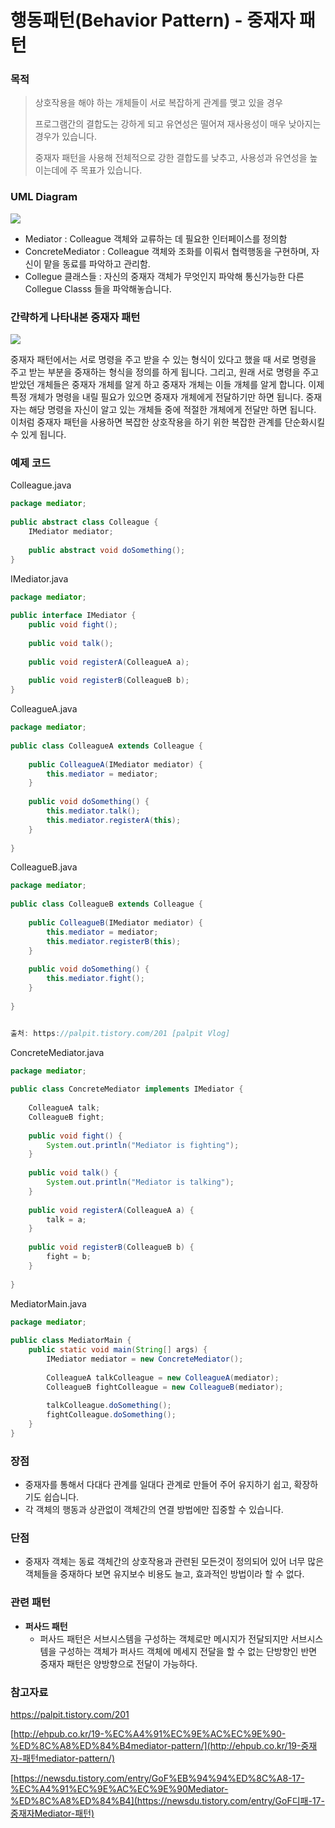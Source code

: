 # 행동패턴(Behavior Pattern) - 중재자 패턴



### 목적

>  상호작용을 해야 하는 개체들이 서로 복잡하게 관계를 맺고 있을 경우
>
>  프로그램간의 결합도는 강하게 되고 유연성은 떨어져 재사용성이 매우 낮아지는 경우가 있습니다.
>
>  중재자 패턴을 사용해 전체적으로 강한 결합도를 낮추고, 사용성과 유연성을 높이는데에 주 목표가 있습니다.



### UML Diagram

![](https://img1.daumcdn.net/thumb/R1280x0/?scode=mtistory&fname=http%3A%2F%2Fcfile10.uf.tistory.com%2Fimage%2F997F564D5C64A1631B1B26)



-  Mediator : Colleague 객체와 교류하는 데 필요한 인터페이스를 정의함
-  ConcreteMediator : Colleague 객체와 조화를 이뤄서 협력행동을 구현하며, 자신이 맡을 동료를 파악하고 관리함.
-  Collegue 클래스들 : 자신의 중재자 객체가 무엇인지 파악해 통신가능한 다른 Collegue Classs 들을 파악해놓습니다.



### 간략하게 나타내본 중재자 패턴

![](https://img1.daumcdn.net/thumb/R1280x0/?scode=mtistory&fname=http%3A%2F%2Fcfile25.uf.tistory.com%2Fimage%2F997CFC4D5C64A1631BA524)



 중재자 패턴에서는 서로 명령을 주고 받을 수 있는 형식이 있다고 했을 때 서로 명령을 주고 받는 부분을 중재하는 형식을 정의를 하게 됩니다. 그리고, 원래 서로 명령을 주고 받았던 개체들은 중재자 개체를 알게 하고 중재자 개체는 이들 개체를 알게 합니다. 이제 특정 개체가 명령을 내릴 필요가 있으면 중재자 개체에게 전달하기만 하면 됩니다. 중재자는 해당 명령을 자신이 알고 있는 개체들 중에 적절한 개체에게 전달만 하면 됩니다. 이처럼 중재자 패턴을 사용하면 복잡한 상호작용을 하기 위한 복잡한 관계를 단순화시킬 수 있게 됩니다.



### 예제 코드

Colleague.java

```java
package mediator;
 
public abstract class Colleague {
    IMediator mediator;
 
    public abstract void doSomething();
}
```



IMediator.java

```java
package mediator;
 
public interface IMediator {
    public void fight();
 
    public void talk();
 
    public void registerA(ColleagueA a);
 
    public void registerB(ColleagueB b);
}
```



ColleagueA.java

```java
package mediator;
 
public class ColleagueA extends Colleague {
 
    public ColleagueA(IMediator mediator) {
        this.mediator = mediator;
    }
 
    public void doSomething() {
        this.mediator.talk();
        this.mediator.registerA(this);
    }
 
}
```



ColleagueB.java

```java
package mediator;
 
public class ColleagueB extends Colleague {
 
    public ColleagueB(IMediator mediator) {
        this.mediator = mediator;
        this.mediator.registerB(this);
    }
    
    public void doSomething() {
        this.mediator.fight();
    }
 
}


출처: https://palpit.tistory.com/201 [palpit Vlog]
```



ConcreteMediator.java

```java
package mediator;
 
public class ConcreteMediator implements IMediator {
 
    ColleagueA talk;
    ColleagueB fight;
 
    public void fight() {
        System.out.println("Mediator is fighting");
    }
 
    public void talk() {
        System.out.println("Mediator is talking");
    }
 
    public void registerA(ColleagueA a) {
        talk = a;
    }
 
    public void registerB(ColleagueB b) {
        fight = b;
    }
 
}
```



MediatorMain.java

```java
package mediator;
 
public class MediatorMain {
    public static void main(String[] args) {
        IMediator mediator = new ConcreteMediator();
 
        ColleagueA talkColleague = new ColleagueA(mediator);
        ColleagueB fightColleague = new ColleagueB(mediator);
 
        talkColleague.doSomething();
        fightColleague.doSomething();
    }
}
```



### 장점

-  중재자를 통해서 다대다 관계를 일대다 관계로 만들어 주어 유지하기 쉽고, 확장하기도 쉽습니다.
-  각 객체의 행동과 상관없이 객체간의 연결 방법에만 집중할 수 있습니다.

### 단점

-  중재자 객체는 동료 객체간의 상호작용과 관련된 모든것이 정의되어 있어 너무 많은 객체들을 중재하다 보면 유지보수 비용도 늘고, 효과적인 방법이라 할 수 없다.



### 관련 패턴

-  **퍼사드 패턴**
   -  퍼사드 패턴은 서브시스템을 구성하는 객체로만 메시지가 전달되지만 서브시스템을 구성하는 객체가 퍼사드 객체에 메세지 전달을 할 수 없는 단방향인 반면 중재자 패턴은 양방향으로 전달이 가능하다.



### 참고자료

<https://palpit.tistory.com/201>

[http://ehpub.co.kr/19-%EC%A4%91%EC%9E%AC%EC%9E%90-%ED%8C%A8%ED%84%B4mediator-pattern/](http://ehpub.co.kr/19-중재자-패턴mediator-pattern/)

[https://newsdu.tistory.com/entry/GoF%EB%94%94%ED%8C%A8-17-%EC%A4%91%EC%9E%AC%EC%9E%90Mediator-%ED%8C%A8%ED%84%B4](https://newsdu.tistory.com/entry/GoF디패-17-중재자Mediator-패턴)